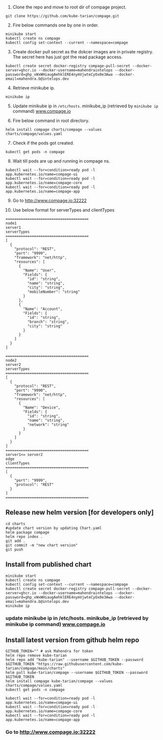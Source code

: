 1. Clone the repo and move to root dir of compage project.
```shell
git clone https://github.com/kube-tarian/compage.git
```
2. Fire below commands one by one in order.
```shell
minikube start
kubectl create ns compage
kubectl config set-context --current --namespace=compage
```

3. Create docker pull secret as the dokcer images are in private registry. The secret here has just got the read package access.
```shell
kubectl create secret docker-registry compage-pull-secret --docker-server=ghcr.io --docker-username=mahendraintelops --docker-password=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 --docker-email=mahendra.b@intelops.dev
```

4. Retrieve minikube ip.
```shell
minikube ip
```

5. Update minikube ip in `/etc/hosts`.
minikube_ip (retrieved by `minikube ip` command) www.compage.io

6. Fire below command in root directory.
```shell
helm install compage charts/compage --values charts/compage/values.yaml
```

7. Check if the pods got created.
```shell
kubectl get pods -n compage
```

8. Wait till pods are up and running in compage ns.
```
kubectl wait --for=condition=ready pod -l app.kubernetes.io/name=compage-ui
kubectl wait --for=condition=ready pod -l app.kubernetes.io/name=compage-core
kubectl wait --for=condition=ready pod -l app.kubernetes.io/name=compage-app
```
9. Go to  http://www.compage.io:32222 


10. Use below format for serverTypes and clientTypes

```text
======================================
node1
server1
serverTypes
======================================
[
  {
    "protocol": "REST",
    "port": "9999",
    "framework": "net/http",
    "resources": [
      {
        "Name": "User",
        "Fields": {
          "id": "string",
          "name": "string",
          "city": "string",
          "mobileNumber": "string"
        }
      },
      {
        "Name": "Account",
        "Fields": {
          "id": "string",
          "branch": "string",
          "city": "string"
        }
      }
    ]
  }
]

======================================
node2
server2
serverTypes
======================================
[
  {
    "protocol": "REST",
    "port": "9990",
    "framework": "net/http",
    "resources": [
      {
        "Name": "Device",
        "Fields": {
          "id": "string",
          "name": "string",
          "network": "string"
        }
      }
    ]
  }
]
======================================
server1<= server2
edge
clientTypes
======================================
[
  {
    "port": "9999",
    "protocol": "REST"
  }
]
======================================
```


## Release new helm version [for developers only]
```shell
cd charts
#update chart version by updating Chart.yaml
helm package compage
helm repo index .
git add .
git commit -m "new chart version"
git push
```

## Install from published chart
```shell
minikube start
kubectl create ns compage
kubectl config set-context --current --namespace=compage
kubectl create secret docker-registry compage-pull-secret --docker-server=ghcr.io --docker-username=mahendraintelops --docker-password=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 --docker-email=mahendra.b@intelops.dev
minikube ip
```

### update minikube ip in /etc/hosts. minikube_ip (retrieved by minikube ip command) www.compage.io

## Install latest version from github helm repo
```shell
GITHUB_TOKEN="" # ask Mahendra for token
helm repo remove kube-tarian
helm repo add "kube-tarian" --username $GITHUB_TOKEN --password $GITHUB_TOKEN "https://raw.githubusercontent.com/kube-tarian/compage/main/charts"
helm pull kube-tarian/compage --username $GITHUB_TOKEN --password $GITHUB_TOKEN
helm install compage kube-tarian/compage --values charts/compage/values.yaml
kubectl get pods -n compage

kubectl wait --for=condition=ready pod -l app.kubernetes.io/name=compage-ui
kubectl wait --for=condition=ready pod -l app.kubernetes.io/name=compage-core
kubectl wait --for=condition=ready pod -l app.kubernetes.io/name=compage-app
```
### Go to http://www.compage.io:32222